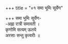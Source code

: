 +++
title = "०१ समा भूमिः सूर्येण"

+++
समा भूमिः सूर्येण-  
-अह्ना रात्री समावती ।  
कृणोमि सत्यम् ऊतये  
अरसाः सन्तु कृत्वरीः ॥